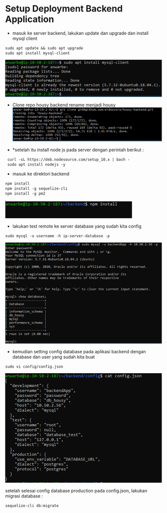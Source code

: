 # Setup Deployment Backend Application

* masuk ke server backend, lakukan update dan upgrade dan install mysql client

````
sudo apt update && sudo apt upgrade
sudo apt install mysql-client
````

![13](../assets/13.PNG)

* Clone repo housy backend rename menjadi housy
![0](../assets/4.PNG)

* *setelah itu install node js pada server dengan perintah berikut :

```
 curl -sL https://deb.nodesource.com/setup_10.x | bash -
 sudo apt install nodejs -y
```
 * masuk ke direktori backend 

 ```
 npm install
 npm install -g sequelize-cli
 npm install -g pm2
 ```

![0](../assets/14.PNG)

* lakukan test remote ke server database yang sudah kita config

```
sudo mysql -u username -h ip-server-database -p
```
![15](../assets/14.1.PNG)


* kemudian setting config database pada aplikasi backend dengan database dan user yang sudah kita buat

```
sudo vi config/config.json
```
![15](../assets/15.png)

setelah selesai config database production pada config.json, lakukan migrasi database :

```
sequelize-cli db:migrate
```


